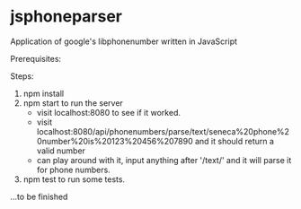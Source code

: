 # jsphoneparser
Application of google's libphonenumber written in JavaScript

Prerequisites:

Steps:
1. npm install
2. npm start to run the server
    - visit localhost:8080 to see if it worked.
    - visit localhost:8080/api/phonenumbers/parse/text/seneca%20phone%20number%20is%20123%20456%207890 and it should return a valid number
    - can play around with it, input anything after '/text/' and it will parse it for phone numbers.
3. npm test to run some tests.

...to be finished
